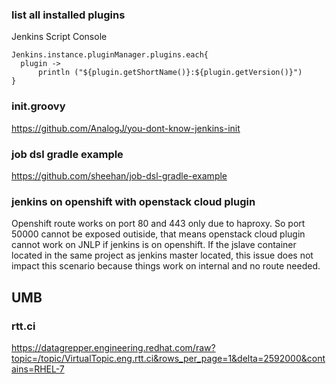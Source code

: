 ### list all installed plugins
Jenkins Script Console
```
Jenkins.instance.pluginManager.plugins.each{
  plugin -> 
      println ("${plugin.getShortName()}:${plugin.getVersion()}")
}
```

### init.groovy
https://github.com/AnalogJ/you-dont-know-jenkins-init

### job dsl gradle example
https://github.com/sheehan/job-dsl-gradle-example

### jenkins on openshift with openstack cloud plugin

Openshift route works on port 80 and 443 only due to haproxy. So port 50000 cannot be exposed outiside, that means openstack cloud plugin cannot work on JNLP if jenkins is on openshift. If the jslave container located in the same project as jenkins master located, this issue does not impact this scenario because things work on internal and no route needed.

## UMB

### rtt.ci
https://datagrepper.engineering.redhat.com/raw?topic=/topic/VirtualTopic.eng.rtt.ci&rows_per_page=1&delta=2592000&contains=RHEL-7
